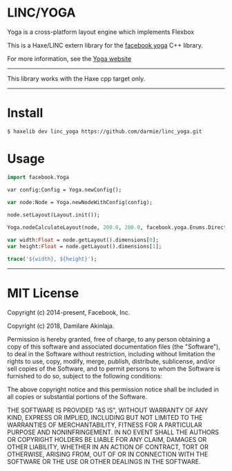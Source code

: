 # LINC/YOGA
Yoga is a cross-platform layout engine which implements Flexbox

This is a Haxe/LINC extern library for the [facebook yoga](https://github.com/facebook/yoga) C++ library.

For more information, see the [Yoga website](https://yogalayout.com/)

____

This library works with the Haxe cpp target only.
___


# Install

`$ haxelib dev linc_yoga https://github.com/darmie/linc_yoga.git`


# Usage

```hx
import facebook.Yoga

var config:Config = Yoga.newConfig();

var node:Node = Yoga.newNodeWithConfig(config);
		
node.setLayout(Layout.init());

Yoga.nodeCalculateLayout(node, 200.0, 200.0, facebook.yoga.Enums.Direction.LTR);

var width:Float = node.getLayout().dimensions[0];
var height:Float = node.getLayout().dimensions[1];

trace('${width}, ${height}');
```
_____



# MIT License

Copyright (c) 2014-present, Facebook, Inc.

Copyright (c) 2018, Damilare Akinlaja.

Permission is hereby granted, free of charge, to any person obtaining a copy of this software and associated documentation files (the "Software"), to deal in the Software without restriction, including without limitation the rights to use, copy, modify, merge, publish, distribute, sublicense, and/or sell copies of the Software, and to permit persons to whom the Software is furnished to do so, subject to the following conditions:

The above copyright notice and this permission notice shall be included in all copies or substantial portions of the Software.

THE SOFTWARE IS PROVIDED "AS IS", WITHOUT WARRANTY OF ANY KIND, EXPRESS OR IMPLIED, INCLUDING BUT NOT LIMITED TO THE WARRANTIES OF MERCHANTABILITY, FITNESS FOR A PARTICULAR PURPOSE AND NONINFRINGEMENT. IN NO EVENT SHALL THE AUTHORS OR COPYRIGHT HOLDERS BE LIABLE FOR ANY CLAIM, DAMAGES OR OTHER LIABILITY, WHETHER IN AN ACTION OF CONTRACT, TORT OR OTHERWISE, ARISING FROM, OUT OF OR IN CONNECTION WITH THE SOFTWARE OR THE USE OR OTHER DEALINGS IN THE SOFTWARE.
